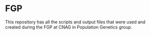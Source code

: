 # FGP
This repository has all the scripts and output files that were used and created during the FGP at CNAG in Population Genetics group. 